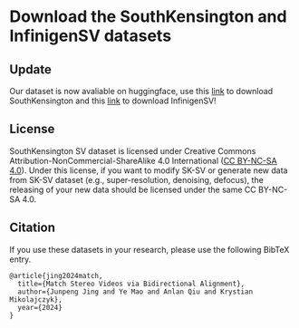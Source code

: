 # Download the SouthKensington and InfinigenSV datasets

## Update
Our dataset is now avaliable on huggingface, use this [link](https://huggingface.co/datasets/MatchLab/SouthKensington/tree/main) to download SouthKensington and this [link](https://huggingface.co/datasets/MatchLab/Infinigen/tree/main) to download InfinigenSV!

## License 
SouthKensington SV dataset is licensed under Creative Commons Attribution-NonCommercial-ShareAlike 4.0 International ([CC BY-NC-SA 4.0](https://creativecommons.org/licenses/by-nc-sa/4.0/legalcode)). Under this license, if you want to modify SK-SV or generate new data from SK-SV dataset (e.g., super-resolution, denoising, defocus), the releasing of your new data should be licensed under the same CC BY-NC-SA 4.0. 

## Citation 
If you use these datasets in your research, please use the following BibTeX entry.
```
@article{jing2024match,
  title={Match Stereo Videos via Bidirectional Alignment},
  author={Junpeng Jing and Ye Mao and Anlan Qiu and Krystian Mikolajczyk},
  year={2024}
}

```

